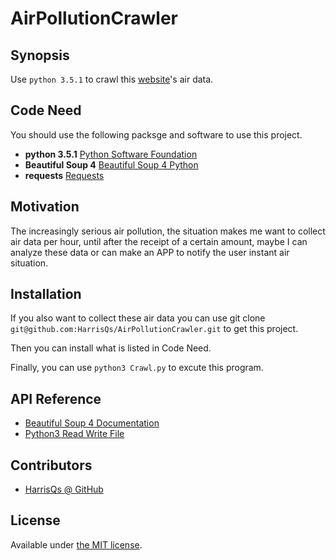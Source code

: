 # AirPollutionCrawler
## Synopsis

Use `python 3.5.1` to crawl this [website](http://opendata.epa.gov.tw/Data/Contents/AQX/)'s air data.

## Code Need
You should use the following packsge and software to use this project.

* **python 3.5.1** [Python Software Foundation](https://www.python.org)
* **Beautiful Soup 4** [Beautiful Soup 4 Python](http://www.pythonforbeginners.com/beautifulsoup/beautifulsoup-4-python)
* **requests** [Requests](http://docs.python-requests.org/en/latest/user/install/#install)

## Motivation

The increasingly serious air pollution, the situation makes me want to collect air data per hour, until after the receipt of a certain amount, maybe I can analyze these data or can make an APP to notify the user instant air situation.

## Installation

If you also want to collect these air data you can use git clone `git@github.com:HarrisQs/AirPollutionCrawler.git` to get this project.

Then you can install what is listed in Code Need.

Finally, you can use `python3 Crawl.py` to excute this program. 

## API Reference

* [Beautiful Soup 4 Documentation](https://www.crummy.com/software/BeautifulSoup/bs4/doc/)
* [Python3 Read Write File](http://lolikitty.pixnet.net/blog/post/123789669-python-3-入門：讀-寫-文字檔案)

## Contributors

* [HarrisQs @ GitHub](https://github.com/HarrisQs)

## License

Available under [the MIT license](https://mths.be/mit).